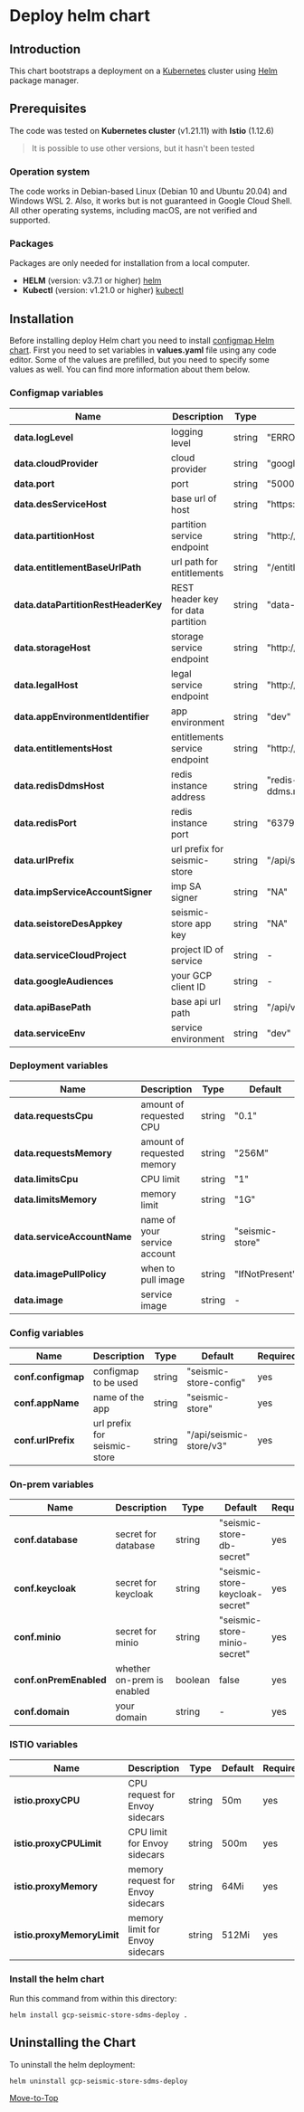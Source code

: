 <!--- Deploy -->

# Deploy helm chart

## Introduction

This chart bootstraps a deployment on a [Kubernetes](https://kubernetes.io) cluster using [Helm](https://helm.sh) package manager.

## Prerequisites

The code was tested on **Kubernetes cluster** (v1.21.11) with **Istio** (1.12.6)
> It is possible to use other versions, but it hasn't been tested

### Operation system

The code works in Debian-based Linux (Debian 10 and Ubuntu 20.04) and Windows WSL 2. Also, it works but is not guaranteed in Google Cloud Shell. All other operating systems, including macOS, are not verified and supported.

### Packages

Packages are only needed for installation from a local computer.

* **HELM** (version: v3.7.1 or higher) [helm](https://helm.sh/docs/intro/install/)
* **Kubectl** (version: v1.21.0 or higher) [kubectl](https://kubernetes.io/docs/tasks/tools/#kubectl)

## Installation

Before installing deploy Helm chart you need to install [configmap Helm chart](../configmap).
First you need to set variables in **values.yaml** file using any code editor. Some of the values are prefilled, but you need to specify some values as well. You can find more information about them below.

### Configmap variables

| Name | Description | Type | Default | Required |
|------|-------------|------|---------|---------|
**data.logLevel** | logging level | string | "ERROR" | yes
**data.cloudProvider** | cloud provider | string | "google" | yes
**data.port** | port | string | "5000" | yes
**data.desServiceHost** | base url of host | string | "https://des" | yes
**data.partitionHost** | partition service endpoint | string | "http://partition" | yes
**data.entitlementBaseUrlPath** | url path for entitlements | string | "/entitlements/v2" | yes
**data.dataPartitionRestHeaderKey** | REST header key for data partition | string | "data-partition-id" | yes
**data.storageHost** | storage service endpoint | string | "http://storage" | yes
**data.legalHost** | legal service endpoint | string | "http://legal" | yes
**data.appEnvironmentIdentifier** | app environment | string | "dev" | yes
**data.entitlementsHost** | entitlements service endpoint | string | "http://entitlements" | yes
**data.redisDdmsHost** |  redis instance address | string| "redis-cache-ddms.redis.svc.cluster.local" | yes
**data.redisPort** | redis instance port | string | "6379" | yes
**data.urlPrefix** | url prefix for seismic-store | string | "/api/seismic-store/v3" | yes
**data.impServiceAccountSigner** | imp SA signer | string | "NA" | yes
**data.seistoreDesAppkey** | seismic-store app key | string | "NA" | yes
**data.serviceCloudProject** | project ID of service | string | - | yes
**data.googleAudiences** | your GCP client ID | string | - | yes
**data.apiBasePath** | base api url path | string | "/api/v3" | yes
**data.serviceEnv** | service environment | string | "dev" | yes

### Deployment variables

| Name | Description | Type | Default | Required |
|------|-------------|------|---------|---------|
**data.requestsCpu** | amount of requested CPU | string | "0.1" | yes
**data.requestsMemory** | amount of requested memory| string | "256M" | yes
**data.limitsCpu** | CPU limit | string | "1" | yes
**data.limitsMemory** | memory limit | string | "1G" | yes
**data.serviceAccountName** | name of your service account | string | "seismic-store" | yes
**data.imagePullPolicy** | when to pull image | string | "IfNotPresent" | yes
**data.image** | service image | string | - | yes

### Config variables

| Name | Description | Type | Default | Required |
|------|-------------|------|---------|---------|
**conf.configmap** | configmap to be used | string | "seismic-store-config" | yes
**conf.appName** | name of the app | string | "seismic-store" | yes
**conf.urlPrefix** | url prefix for seismic-store | string | "/api/seismic-store/v3" | yes

### On-prem variables

| Name | Description | Type | Default | Required |
|------|-------------|------|---------|---------|
**conf.database** | secret for database | string | "seismic-store-db-secret" | yes
**conf.keycloak** | secret for keycloak | string | "seismic-store-keycloak-secret" | yes
**conf.minio** | secret for minio | string | "seismic-store-minio-secret" | yes
**conf.onPremEnabled** | whether on-prem is enabled | boolean | false | yes
**conf.domain** | your domain | string | - | yes

### ISTIO variables

| Name | Description | Type | Default |Required |
|------|-------------|------|---------|---------|
**istio.proxyCPU** | CPU request for Envoy sidecars | string | 50m | yes
**istio.proxyCPULimit** | CPU limit for Envoy sidecars | string | 500m | yes
**istio.proxyMemory** | memory request for Envoy sidecars | string | 64Mi | yes
**istio.proxyMemoryLimit** | memory limit for Envoy sidecars | string | 512Mi | yes

### Install the helm chart

Run this command from within this directory:

```console
helm install gcp-seismic-store-sdms-deploy .
```

## Uninstalling the Chart

To uninstall the helm deployment:

```console
helm uninstall gcp-seismic-store-sdms-deploy
```

[Move-to-Top](#deploy-helm-chart)

